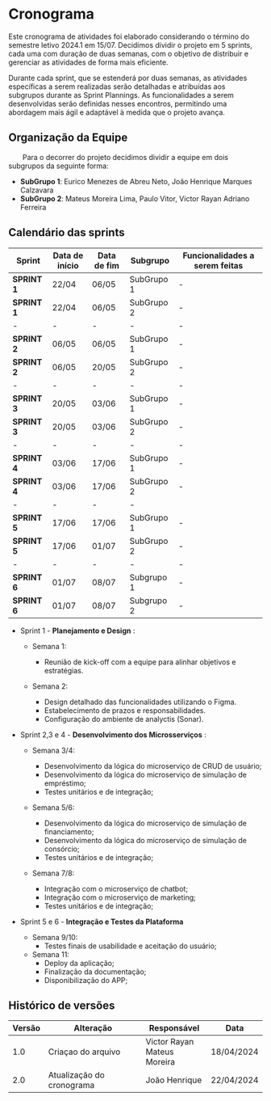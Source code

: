 # Cronograma 

Este cronograma de atividades foi elaborado considerando o término do semestre letivo 2024.1 em 15/07. Decidimos dividir o projeto em 5 sprints, cada uma com duração de duas semanas, com o objetivo de distribuir e gerenciar as atividades de forma mais eficiente.

Durante cada sprint, que se estenderá por duas semanas, as atividades específicas a serem realizadas serão detalhadas e atribuídas aos subgrupos durante as Sprint Plannings. As funcionalidades a serem desenvolvidas serão definidas nesses encontros, permitindo uma abordagem mais ágil e adaptável à medida que o projeto avança.
## Organização da Equipe

&emsp;&emsp;Para o decorrer do projeto decidimos dividir a equipe em dois subgrupos da seguinte forma:

- **SubGrupo 1**: Eurico Menezes de Abreu Neto, João Henrique Marques Calzavara
- **SubGrupo 2**: Mateus Moreira Lima, Paulo Vitor, Victor Rayan Adriano Ferreira
## Calendário das sprints

|**Sprint**|**Data de início**|**Data de fim**|**Subgrupo**|**Funcionalidades a serem feitas**|
| ---------| -----------------| --------------| -----------| ---------------------------------|
|**SPRINT 1**|  22/04 | 06/05 | SubGrupo 1 | - |
|**SPRINT 1**|  22/04 | 06/05 | SubGrupo 2 | - |
|-|-|-|-|-|
|**SPRINT 2**|  06/05 | 06/05 | SubGrupo 1 | - |
|**SPRINT 2**|  06/05 | 20/05 | SubGrupo 2 | - |
|-|-|-|-|-
|**SPRINT 3**|  20/05 | 03/06 | SubGrupo 1 | - |
|**SPRINT 3**|  20/05 | 03/06 | SubGrupo 2 | - |
|-|-|-|-|-|
|**SPRINT 4**|  03/06 | 17/06 | SubGrupo 1 | - |
|**SPRINT 4**|  03/06 | 17/06 | SubGrupo 2 | - |
|-|-|-|-|
|**SPRINT 5**|  17/06 | 17/06 | SubGrupo 1 | - |
|**SPRINT 5**|  17/06 | 01/07 | SubGrupo 2 | - |
|-|-|-|-|-|
|**SPRINT 6**|  01/07 | 08/07 | Subgrupo 1 | - |
|**SPRINT 6**|  01/07 | 08/07 | Subgrupo 2 | - |

- Sprint 1 - **Planejamento e Design** :
    - Semana 1:
        - Reunião de kick-off com a equipe para alinhar objetivos e estratégias.

    - Semana 2:
        - Design detalhado das funcionalidades utilizando o Figma.
        - Estabelecimento de prazos e responsabilidades.
        - Configuração do ambiente de analyctis (Sonar).

- Sprint 2,3 e 4 - **Desenvolvimento dos Microsserviços** :
    - Semana  3/4:
        - Desenvolvimento da lógica do microserviço de CRUD de usuário;
        - Desenvolvimento da lógica do microserviço de simulação de empréstimo;
        - Testes unitários e de integração;

    - Semana  5/6:
        - Desenvolvimento da lógica do microserviço de simulação de financiamento;
        - Desenvolvimento da lógica do microserviço de simulação de consórcio;
        - Testes unitários e de integração;

    - Semana  7/8:
        - Integração com o microserviço de chatbot;
        - Integração com o microserviço de marketing;
        - Testes unitários e de integração;

- Sprint 5 e 6 - **Integração e Testes da Plataforma**
    - Semana 9/10:
        - Testes finais de usabilidade e aceitação do usuário;
    - Semana 11:
        - Deploy da aplicação;
        - Finalização da documentação; 
        - Disponibilização do APP;

## Histórico de versões

| **Versão** | **Alteração**      | **Responsável** | **Data**   |
| ---------- | ------------------ | --------------- | ---------- |
| 1.0        | Criaçao do arquivo | Victor Rayan <br> Mateus Moreira  | 18/04/2024 |
| 2.0        | Atualização do cronograma | João Henrique  | 22/04/2024 |